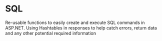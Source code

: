 # SQL
Re-usable functions to easily create and execute SQL commands in ASP.NET.
Using Hashtables in responses to help catch errors, return data and any other potential required information
